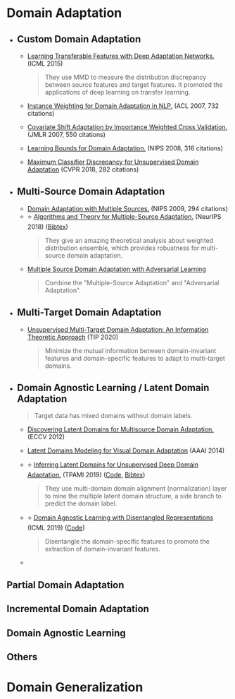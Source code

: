 # Domain Adaptation

* ## Custom Domain Adaptation

  * [Learning Transferable Features with Deep Adaptation Networks.](http://proceedings.mlr.press/v37/long15.html) (ICML 2015)
    >They use MMD to measure the distribution discrepancy between source features and target features. It promoted the applications of deep learning on transfer learning.
  * [Instance Weighting for Domain Adaptation in NLP.](https://www.aclweb.org/anthology/P07-1034.pdf) (ACL 2007, 732 citations)
   
  * [Covariate Shift Adaptation by Importance Weighted Cross Validation.](http://www.jmlr.org/papers/v8/sugiyama07a.html) (JMLR 2007, 550 citations)
   
  * [Learning Bounds for Domain Adaptation.](http://papers.nips.cc/paper/3212-learning-bounds-for-domain-adaptation) (NIPS 2008, 316 citations)
   
  
  * [Maximum Classifier Discrepancy for Unsupervised Domain Adaptation](http://openaccess.thecvf.com/content_cvpr_2018/html/Saito_Maximum_Classifier_Discrepancy_CVPR_2018_paper.html) (CVPR 2018, 282 citations)

* ## Multi-Source Domain Adaptation
    * [Domain Adaptation with Multiple Sources.](http://papers.nips.cc/paper/3550-domain-adaptation-with-multiple-sources) (NIPS 2009, 294 citations)  
    * :star: [Algorithms and Theory for Multiple-Source Adaptation.](https://arxiv.org/pdf/1805.08727.pdf) (NeurIPS 2018) ([Bibtex](https://dblp.uni-trier.de/rec/conf/nips/HoffmanMZ18.html?view=bibtex))  
      > They give an amazing theoretical analysis about weighted distribution ensemble, which provides robustness for multi-source domain adaptation.
    * [Multiple Source Domain Adaptation with Adversarial Learning](https://arxiv.org/pdf/1705.09684.pdf)
      > Combine the "Multiple-Source Adaptation" and "Adversarial Adaptation".
  
  
* ## Multi-Target Domain Adaptation
  * [Unsupervised Multi-Target Domain Adaptation: An Information Theoretic Approach](https://ieeexplore.ieee.org/abstract/document/8970464) (TIP 2020)
    > Minimize the mutual information between domain-invariant features and domain-specific features to adapt to multi-target domains.
* ## Domain Agnostic Learning / Latent Domain Adaptation
  > Target data has mixed domains without domain labels.

  * [Discovering Latent Domains for Multisource Domain Adaptation.](https://link.springer.com/content/pdf/10.1007%2F978-3-642-33709-3_50.pdf) (ECCV 2012)

  * [Latent Domains Modeling for Visual Domain Adaptation](https://www.aaai.org/ocs/index.php/AAAI/AAAI14/paper/view/8418/8641) (AAAI 2014)

  * :star: [Inferring Latent Domains for Unsupervised Deep Domain Adaptation.](https://arxiv.org/abs/2103.13873) (TPAMI 2019) ([Code](https://github.com/mancinimassimiliano/latent_domains_DA), [Bibtex](https://dblp.uni-trier.de/rec/journals/pami/ManciniPBCR21.html?view=bibtex))
    > They use multi-domain domain alignment (normalization) layer to mine the multiple latent domain structure, a side branch to predict the domain label. 

  * :star: [Domain Agnostic Learning with Disentangled Representations](http://proceedings.mlr.press/v97/peng19b.html) (ICML 2019) ([Code](https://github.com/VisionLearningGroup/DAL))
    > Disentangle the domain-specific features to promote the extraction of domain-invariant features.
  * 

## Partial Domain Adaptation

## Incremental Domain Adaptation

## Domain Agnostic Learning


## Others

# Domain Generalization

## 